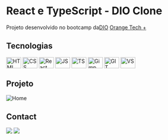 </div>
<div style="display: inline_block">
  <h1>React e TypeScript - DIO Clone</h1>
  <p>Projeto desenvolvido no bootcamp da<a href="https://www.dio.me/">DIO</a> <a href="https://web.dio.me/track/orange-tech/">Orange Tech +</a></p>
  <h2>Tecnologias</h2>
  <img align="center" alt="HTML" height="30" width="40" src="https://cdn.jsdelivr.net/gh/devicons/devicon/icons/html5/html5-original.svg">
  <img align="center" alt="CSS" height="30" width="40" src="https://cdn.jsdelivr.net/gh/devicons/devicon/icons/css3/css3-original.svg">
  <img align="center" alt="React" height="30" width="40" src="https://cdn.jsdelivr.net/gh/devicons/devicon/icons/react/react-original.svg">
  <img align="center" alt="JS" height="30" width="40" src="https://cdn.jsdelivr.net/gh/devicons/devicon/icons/javascript/javascript-original.svg">
  <img align="center" alt="TS" height="30" width="40" src="https://cdn.jsdelivr.net/gh/devicons/devicon/icons/typescript/typescript-original.svg">
  <img align="center" alt="Gimp" height="30" width="40" src="https://cdn.jsdelivr.net/gh/devicons/devicon/icons/gimp/gimp-original.svg">
  <img align="center" alt="GIT" height="30" width="40" src="https://cdn.jsdelivr.net/gh/devicons/devicon/icons/git/git-original.svg">
  <img align="center" alt="VS" height="30" width="40" src="https://cdn.jsdelivr.net/gh/devicons/devicon/icons/vscode/vscode-original.svg">
  <h2>Projeto</h2>
  <img alt="Home" src="https://github.com/calasso/projetos-javascript/tree/master/Clone-dio/README/home.png">
  <h2>Contact</h2>
  <a href="https://www.linkedin.com/in/raphael-calasso" target="_blank"><img src="https://img.shields.io/badge/-LinkedIn-%230077B5?style=for-the-badge&logo=linkedin&logoColor=white" target="_blank"></a>
  <a href = "mailto:rcalasso@gmail.com"><img src="https://img.shields.io/badge/-Gmail-%23333?style=for-the-badge&logo=gmail&logoColor=white" target="_blank"></a>
</div>
